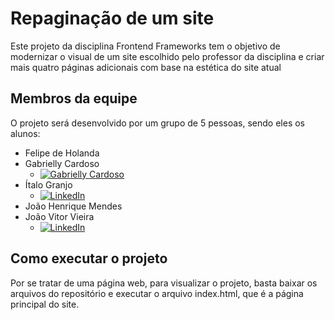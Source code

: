 # Repaginação de um site

Este projeto da disciplina Frontend Frameworks tem o objetivo de modernizar o visual de um site escolhido pelo professor da disciplina e criar mais quatro páginas adicionais com base na estética do site atual

## Membros da equipe

O projeto será desenvolvido por um grupo de 5 pessoas, sendo eles os alunos:

* Felipe de Holanda
* Gabrielly Cardoso 
    * [![Gabrielly Cardoso](https://img.shields.io/badge/LinkedIn-0077B5?style=for-the-badge&logo=linkedin&logoColor=white)](https://www.linkedin.com/in/gabrielly-da-silva-9258392b0/) 
* Ítalo Granjo 
    * [![LinkedIn](https://img.shields.io/badge/LinkedIn-0077B5?style=for-the-badge&logo=linkedin&logoColor=white)](https://www.linkedin.com/in/italogranjo/) 
* João Henrique Mendes
* João Vitor Vieira 
    * [![LinkedIn](https://img.shields.io/badge/LinkedIn-0077B5?style=for-the-badge&logo=linkedin&logoColor=white)](https://www.linkedin.com/in/jo%C3%A3o-vitor-b3281a246/) 

## Como executar o projeto

Por se tratar de uma página web, para visualizar o projeto, basta baixar os arquivos do repositório e executar o arquivo index.html, que é a página principal do site.